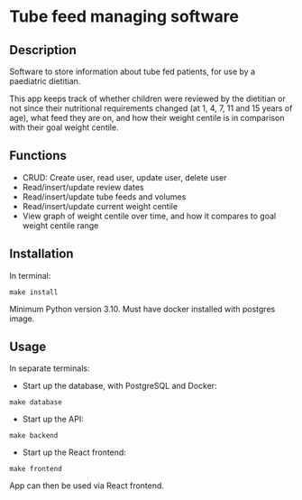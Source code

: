 # Tube feed managing software 

## Description
Software to store information about tube fed patients, for use by a paediatric dietitian.

This app keeps track of whether children were reviewed by the dietitian or not since 
their nutritional requirements changed (at 1, 4, 7, 11 and 15 years of age), what feed
they are on, and how their weight centile is in comparison with their goal weight centile.

## Functions
- CRUD: Create user, read user, update user, delete user
- Read/insert/update review dates
- Read/insert/update tube feeds and volumes
- Read/insert/update current weight centile
- View graph of weight centile over time, and how it compares to goal weight centile range

## Installation

In terminal: 

```shell
make install
```

Minimum Python version 3.10.
Must have docker installed with postgres image.

## Usage

In separate terminals:

- Start up the database, with PostgreSQL and Docker:

```shell
make database
```

- Start up the API:

```shell
make backend
```

- Start up the React frontend:

```shell
make frontend
```

App can then be used via React frontend.
